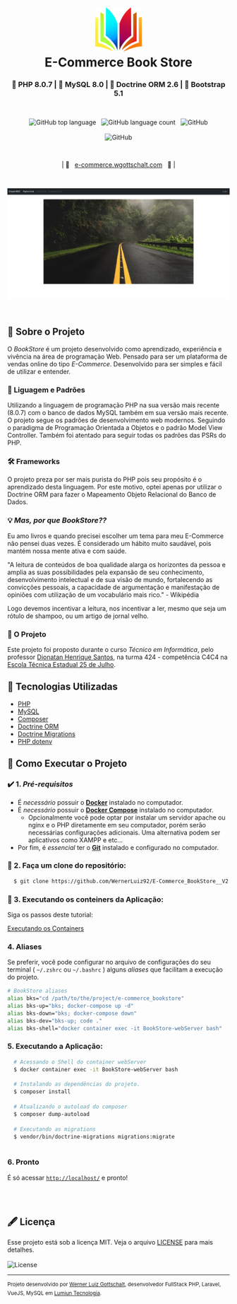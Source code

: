 <h1 align="center">
    <img alt="Logo" src=".github/img/logo.png" height="100px" />
    <br>E-Commerce Book Store<br/>
</h1>
<h3 align="center">
  🐘 PHP 8.0.7 | 🐬 MySQL 8.0 | 🎲 Doctrine ORM 2.6 | 🎨 Bootstrap 5.1
</h3>

<br/>

<p align="center">
    <img alt="GitHub top language" src="https://img.shields.io/github/languages/top/WernerLuiz92/E-Commerce_BookStore__V2?style=for-the-badge">
    &nbsp;&nbsp;<img alt="GitHub language count" src="https://img.shields.io/github/languages/count/WernerLuiz92/E-Commerce_BookStore__V2?style=for-the-badge">
    &nbsp;&nbsp;<img alt="GitHub" src="https://img.shields.io/github/license/WernerLuiz92/E-Commerce_BookStore__V2?style=for-the-badge"><br/><br/>
    <img alt="GitHub" src="https://img.shields.io/github/v/tag/WernerLuiz92/E-Commerce_BookStore__V2?style=for-the-badge"><br/>
</p>
<br/>
<p align="center">
    &nbsp;&nbsp;&nbsp;| 🔗&nbsp;&nbsp;&nbsp;<a href="http://e-commerce.wgottschalt.com">e-commerce.wgottschalt.com</a>&nbsp;&nbsp;&nbsp;🔗 |&nbsp;&nbsp;&nbsp;
</p>
<br/>
<p align="center">
    <img alt="Home Page" src=".github/img/HomePage_Screen.jpeg" />
<p>
<br/>

## 📝 Sobre o Projeto

O _BookStore_ é um projeto desenvolvido como aprendizado, experiência e vivência na área de programação Web. Pensado para ser um plataforma de vendas online do tipo _E-Commerce_. Desenvolvido para ser simples e fácil de utilizar e entender.

### 📌 Liguagem e Padrões

Utilizando a linguagem de programação PHP na sua versão mais recente (8.0.7) com o banco de dados MySQL também em sua versão mais recente. O projeto segue os padrões de desenvolvimento web modernos. Seguindo o paradigma de Programação Orientada a Objetos e o padrão Model View Controller. Também foi atentado para seguir todas os padrões das PSRs do PHP.

### 🛠 Frameworks

O projeto preza por ser mais purista do PHP pois seu propósito é o aprendizado desta linguagem. Por este motivo, optei apenas por utilizar o Doctrine ORM para fazer o Mapeamento Objeto Relacional do Banco de Dados.

### 💡 _Mas, por que BookStore??_

Eu amo livros e quando precisei escolher um tema para meu E-Commerce não pensei duas vezes. É considerado um hábito muito saudável, pois mantém nossa mente ativa e com saúde.

"A leitura de conteúdos de boa qualidade alarga os horizontes da pessoa e amplia as suas possibilidades pela expansão de seu conhecimento, desenvolvimento intelectual e de sua visão de mundo, fortalecendo as convicções pessoais, a capacidade de argumentação e manifestação de opiniões com utilização de um vocabulário mais rico." - Wikipédia

Logo devemos incentivar a leitura, nos incentivar a ler, mesmo que seja um rótulo de shampoo, ou um artigo de jornal velho.

### 📝 O Projeto

Este projeto foi proposto durante o curso _Técnico em Informática_, pelo professor [Dionatan Henrique Santos](#), na turma 424 - competência C4C4 na [Escola Técnica Estadual 25 de Julho](https://escola25dejulho.com.br/tecnico.php?id=1).

## 🧰 Tecnologias Utilizadas

- [PHP](https://www.php.net/)
- [MySQL](https://www.mysql.com/)
- [Composer](https://getcomposer.org/)
- [Doctrine ORM](https://www.doctrine-project.org/projects/orm.html)
- [Doctrine Migrations](https://www.doctrine-project.org/projects/migrations.html)
- [PHP dotenv](https://github.com/vlucas/phpdotenv)

## 🚀 Como Executar o Projeto

### ✔️ 1. _Pré-requisitos_

  - É _necessário_ possuir o **[Docker](https://www.docker.com/)** instalado no computador.
  - É _necessário_ possuir o **[Docker Compose](https://docs.docker.com/compose/install/)** instalado no computador.
    - Opcionalmente você pode optar por instalar um servidor apache ou nginx e o PHP diretamente em seu computador, porém serão necessárias configurações adicionais. Uma alternativa podem ser aplicativos como XAMPP e etc...
  - Por fim, é _essencial_ ter o **[Git](https://git-scm.com/)** instalado e configurado no computador.

### 🐑 2. Faça um clone do repositório:

```sh
  $ git clone https://github.com/WernerLuiz92/E-Commerce_BookStore__V2.git
```

### 🐳 3. Executando os conteiners da Aplicação:

Siga os passos deste tutorial:
    
[Executando os Containers](.github/docs/containers.md)

### 4. Aliases 

Se preferir, você pode configurar no arquivo de configurações do seu terminal ( `~/.zshrc` ou `~/.bashrc` ) alguns _aliases_ que facilitam a execução do projeto.

```sh
# BookStore aliases
alias bks="cd /path/to/the/project/e-commerce_bookstore"
alias bks-up="bks; docker-compose up -d"
alias bks-down="bks; docker-compose down"
alias bks-dev="bks-up; code ."
alias bks-shell="docker container exec -it BookStore-webServer bash"
```

### 5. Executando a Aplicação:
    
```sh
  # Acessando o Shell do container webServer
  $ docker container exec -it BookStore-webServer bash
 
  # Instalando as dependências do projeto.
  $ composer install
    
  # Atualizando o autoload do composer
  $ composer dump-autoload

  # Executando as migrations
  $ vendor/bin/doctrine-migrations migrations:migrate
    
```

### 6. Pronto
    
É só acessar [`http://localhost/`](http://localhost/) e pronto!
    
<br/><br/>
    
## 🖋 Licença

Esse projeto está sob a licença MIT. Veja o arquivo [LICENSE](LICENSE) para mais detalhes. <br/><br/>
<img alt="License" src="https://img.shields.io/github/license/WernerLuiz92/E-Commerce_BookStore__V2?style=for-the-badge">

---

<sup>Projeto desenvolvido por [Werner Luiz Gottschalt](https://www.linkedin.com/in/werner-gottschalt/), desenvolvedor FullStack PHP, Laravel, VueJS, MySQL em [Lumiun Tecnologia](https://www.lumiun.com).</sup>
